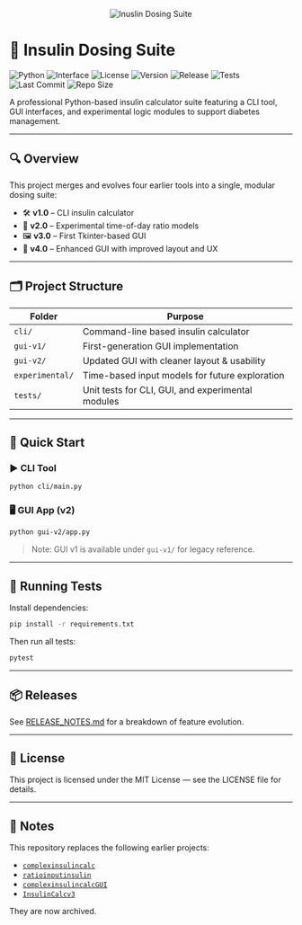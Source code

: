<p align="center">
    <img src="https://github.com/mattyhakin/insulin-dosing-suite/blob/main/insulin-dosing-header.png?raw=true" alt="Inuslin Dosing Suite"/>

# 🧪 Insulin Dosing Suite

![Python](https://img.shields.io/badge/Python-3.10+-blue.svg)
![Interface](https://img.shields.io/badge/Interface-CLI%20%7C%20GUI-green.svg)
![License](https://img.shields.io/badge/License-MIT-brightgreen.svg)
![Version](https://img.shields.io/github/v/tag/mattyhakin/insulin-dosing-suite?label=version)
![Release](https://img.shields.io/github/release/mattyhakin/insulin-dosing-suite.svg)
![Tests](https://github.com/mattyhakin/insulin-dosing-suite/actions/workflows/python-ci.yml/badge.svg)
![Last Commit](https://img.shields.io/github/last-commit/mattyhakin/insulin-dosing-suite)
![Repo Size](https://img.shields.io/github/repo-size/mattyhakin/insulin-dosing-suite)

A professional Python-based insulin calculator suite featuring a CLI tool, GUI interfaces, and experimental logic modules to support diabetes management.

---

## 🔍 Overview

This project merges and evolves four earlier tools into a single, modular dosing suite:

- 🛠 **v1.0** – CLI insulin calculator  
- 🧪 **v2.0** – Experimental time-of-day ratio models  
- 🖼 **v3.0** – First Tkinter-based GUI  
- 🚀 **v4.0** – Enhanced GUI with improved layout and UX

---

## 🗂 Project Structure

| Folder         | Purpose                                              |
|----------------|------------------------------------------------------|
| `cli/`         | Command-line based insulin calculator                |
| `gui-v1/`      | First-generation GUI implementation                  |
| `gui-v2/`      | Updated GUI with cleaner layout & usability          |
| `experimental/`| Time-based input models for future exploration       |
| `tests/`       | Unit tests for CLI, GUI, and experimental modules    |

---

## 🚀 Quick Start

### ▶️ CLI Tool
```bash
python cli/main.py
```

### 🖥 GUI App (v2)
```bash
python gui-v2/app.py
```

> Note: GUI v1 is available under `gui-v1/` for legacy reference.

---

## 🧪 Running Tests

Install dependencies:
```bash
pip install -r requirements.txt
```

Then run all tests:
```bash
pytest
```

---

## 📦 Releases

See [RELEASE_NOTES.md](./RELEASE_NOTES.md) for a breakdown of feature evolution.

---

## 📜 License

This project is licensed under the MIT License — see the LICENSE file for details.

---

## 📝 Notes

This repository replaces the following earlier projects:
- [`complexinsulincalc`](https://github.com/mattyhakin/complexinsulincalc)
- [`ratioinputinsulin`](https://github.com/mattyhakin/ratioinputinsulin)
- [`complexinsulincalcGUI`](https://github.com/mattyhakin/complexinsulincalcGUI)
- [`InsulinCalcv3`](https://github.com/mattyhakin/InsulinCalcv3)

They are now archived.
